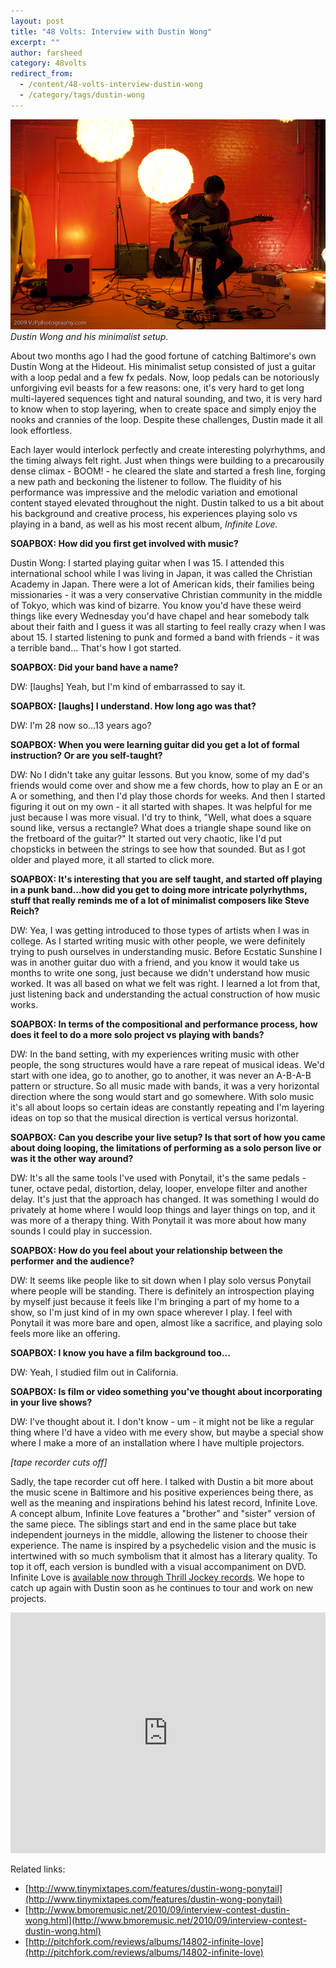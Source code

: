 ```yaml
---
layout: post
title: "48 Volts: Interview with Dustin Wong"
excerpt: ""
author: farsheed
category: 48volts
redirect_from:
  - /content/48-volts-interview-dustin-wong
  - /category/tags/dustin-wong
---
```


![](files/dustin.jpg)  
_Dustin Wong and his minimalist setup._

About two months ago I had the good fortune of catching Baltimore's own Dustin Wong at the Hideout. His minimalist setup consisted of just a guitar with a loop pedal and a few fx pedals.   Now, loop pedals can be notoriously unforgiving evil beasts for a few reasons: one, it's very hard to get long multi-layered sequences tight and natural sounding, and two, it is very hard to know when to stop layering, when to create space and simply enjoy the nooks and crannies of the loop. Despite these challenges, Dustin made it all look effortless.

Each layer would interlock perfectly and create interesting polyrhythms, and the timing always felt right. Just when things were building to a precarousily dense climax - BOOM! - he cleared the slate and started a fresh line, forging a new path and beckoning the listener to follow. The fluidity of his performance was impressive and the melodic variation and emotional content stayed elevated throughout the night. Dustin talked to us a bit about his background and creative process, his experiences playing solo vs playing in a band, as well as his most recent album, _Infinite Love._

**SOAPBOX: How did you first get involved with music?**

Dustin Wong: I started playing guitar when I was 15. I attended this international school while I was living in Japan, it was called the Christian Academy in Japan. There were a lot of American kids, their families being missionaries - it was a very conservative Christian community in the middle of Tokyo, which was kind of bizarre. You know you'd have these weird things like every Wednesday you'd have chapel and hear somebody talk about their faith and I guess it was all starting to feel really crazy when I was about 15. I started listening to punk and formed a band with friends - it was a terrible band... That's how I got started.  

**SOAPBOX: Did your band have a name?**

DW: [laughs] Yeah, but I'm kind of embarrassed to say it.  

**SOAPBOX: [laughs] I understand. How long ago was that?**

DW: I'm 28 now so...13 years ago?

**SOAPBOX: When you were learning guitar did you get a lot of formal instruction? Or are you self-taught?**

DW: No I didn't take any guitar lessons. But you know, some of my dad's friends would come over and show me a few chords, how to play an E or an A or something, and then I'd play those chords for weeks. And then I started figuring it out on my own - it all started with shapes. It was helpful for me just because I was more visual. I'd try to think, "Well, what does a square sound like, versus a rectangle? What does a triangle shape sound like on the fretboard of the guitar?" It started out very chaotic, like I'd put chopsticks in between the strings to see how that sounded. But as I got older and played more, it all started to click more.

**SOAPBOX: It's interesting that you are self taught, and started off playing in a punk band...how did you get to doing more intricate polyrhythms, stuff that really reminds me of a lot of minimalist composers like Steve Reich?**

DW: Yea, I was getting introduced to those types of artists when I was in college. As I started writing music with other people, we were definitely trying to push ourselves in understanding music. Before Ecstatic Sunshine I was in another guitar duo with a friend, and you know it would take us months to write one song, just because we didn't understand how music worked. It was all based on what we felt was right. I learned a lot from that, just listening back and understanding the actual construction of how music works.  

**SOAPBOX: In terms of the compositional and performance process, how does it feel to do a more solo project vs playing with bands?**

DW: In the band setting, with my experiences writing music with other people, the song structures would have a rare repeat of musical ideas. We'd start with one idea, go to another, go to another, it was never an A-B-A-B pattern or structure. So all music made with bands, it was a very horizontal direction where the song would start and go somewhere. With solo music it's all about loops so certain ideas are constantly repeating and I'm layering ideas on top so that the musical direction is vertical versus horizontal.  

**SOAPBOX: Can you describe your live setup? Is that sort of how you came about doing looping, the limitations of performing as a solo person live or was it the other way around?**

DW: It's all the same tools I've used with Ponytail, it's the same pedals - tuner, octave pedal, distortion, delay, looper, envelope filter and another delay. It's just that the approach has changed. It was something I would do privately at home where I would loop things and layer things on top, and it was more of a therapy thing. With Ponytail it was more about how many sounds I could play in succession.  

**SOAPBOX: How do you feel about your relationship between the performer and the audience?**

DW: It seems like people like to sit down when I play solo versus Ponytail where people will be standing. There is definitely an introspection playing by myself just because it feels like I'm bringing a part of my home to a show, so I'm just kind of in my own space wherever I play. I feel with Ponytail it was more bare and open, almost like a sacrifice, and playing solo feels more like an offering.  

**SOAPBOX: I know you have a film background too...**

DW: Yeah, I studied film out in California.

**SOAPBOX: Is film or video something you've thought about incorporating in your live shows?**

DW: I've thought about it. I don't know - um - it might not be like a regular thing where I'd have a video with me every show, but maybe a special show where I make a more of an installation where I have multiple projectors.

_[tape recorder cuts off]_

Sadly, the tape recorder cut off here.  I talked with Dustin a bit more about the music scene in Baltimore and his positive experiences being there, as well as the meaning and inspirations behind his latest record, Infinite Love. A concept album, Infinite Love features a "brother" and "sister" version of the same piece.  The siblings start and end in the same place but take independent journeys in the middle, allowing the listener to choose their experience. The name is inspired by a psychedelic vision and the music is intertwined with so much symbolism that it almost has a literary quality. To top it off, each version is bundled with a visual accompaniment on DVD. Infinite Love is [available now through Thrill Jockey records](http://www.thrilljockey.com/catalog/?id=105133). We hope to catch up again with Dustin soon as he continues to tour and work on new projects.

<iframe width="100%" height="385" src="https://www.youtube.com/embed/1QnRgger_SY" frameborder="0" allow="autoplay; encrypted-media" allowfullscreen></iframe>

Related links:

- [http://www.tinymixtapes.com/features/dustin-wong-ponytail](http://www.tinymixtapes.com/features/dustin-wong-ponytail)
- [http://www.bmoremusic.net/2010/09/interview-contest-dustin-wong.html](http://www.bmoremusic.net/2010/09/interview-contest-dustin-wong.html)
- [http://pitchfork.com/reviews/albums/14802-infinite-love](http://pitchfork.com/reviews/albums/14802-infinite-love)
